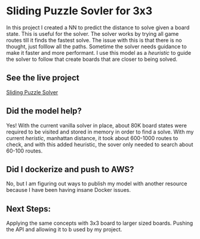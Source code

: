 # Sliding Puzzle Sovler for 3x3
In this project I created a NN to predict the distance to solve given a board state.
This is useful for the solver. The solver works by trying all game routes till it finds
the fastest solve. The issue with this is that there is no thought, just folllow all the
paths. Sometime the solver needs guidance to make it faster and more performant.
I use this model as a *heuristic* to guide the solver to follow that create boards that
are closer to being solved.

## See the live project
[Sliding Puzzle Solver](https://jshams.github.io/sliding-puzzle/frontend)

## Did the model help?
Yes! With the current vanilla solver in place, about 80K board states were required to be
visited and stored in memory in order to find a solve. With my current *heristic*, manhattan
distance, it took about 600-1000 routes to check, and with this added heuristic, the sover
only needed to search about 60-100 routes.

## Did I dockerize and push to AWS?
No, but I am figuring out ways to publish my model with another resource because I have
been having insane Docker issues.

## Next Steps:
Applying the same concepts with 3x3 board to larger sized boards.
Pushing the API and allowing it to b used by my project.